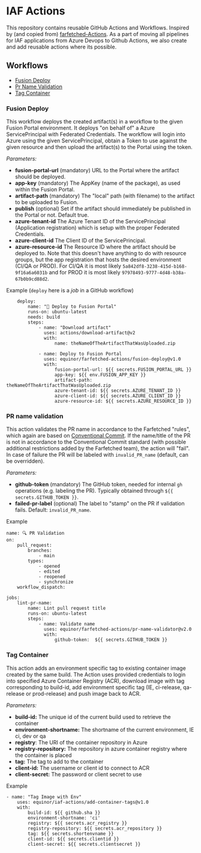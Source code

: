 # IAF Actions

This repository contains reusable GitHub Actions and Workflows. Inspired by (and copied from) [farfetched-Actions](https://github.com/equinor/farfetched-actions). As a part of moving all pipelines for IAF applications from Azure Devops to Github Actions, we also create and add reusable actions where its possible.

## Workflows

* [Fusion Deploy](#fusion-deploy)
* [Pr Name Validation](#pr-name-validation)
* [Tag Container](#tag-container)

### Fusion Deploy

This workflow deploys the created artifact(s) in a workflow to the given Fusion Portal environment. It deploys "on behalf of" a Azure ServicePrincipal with Federated Credentials.
The workflow will login into Azure using the given ServicePrincipal, obtain a Token to use against the given resource and then upload the artifact(s) to the Portal using the token.

_Parameters:_

* **fusion-portal-url** (mandatory)
URL to the Portal where the artifact should be deployed.
* **app-key** (mandatory)
The AppKey (name of the package), as used within the Fusion Portal.
* **artifact-path** (mandatory)
The "local" path (with filename) to the artifact to be uploaded to Fusion.
* **publish** (optional)
Set if the artifact should immediately be published in the Portal or not. Default true.
* **azure-tenant-id**
The Azure Tenant ID of the ServicePrincipal (Application registration) which is setup with the proper Federated Credentials.
* **azure-client-id**
The Client ID of the ServicePrincipal.
* **azure-resource-id**
The Resource ID where the artifact should be deployed to. Note that this doesn't have anything to do with resource groups, but the app registration that hosts the desired environment (CI/QA or PROD). For CI/QA it is most likely `5a842df8-3238-415d-b168-9f16a6a6031b` and for PROD it is most likely `97978493-9777-4d48-b38a-67b0b9cd88d2`.

Example (`deploy` here is a _job_ in a GitHub workflow)

```text
    deploy:
        name: "🚀 Deploy to Fusion Portal"
        runs-on: ubuntu-latest
        needs: build
        steps:
            - name: "Download artifact"
              uses: actions/download-artifact@v2
              with:
                  name: theNameOfTheArtifactThatWasUploaded.zip

            - name: Deploy to Fusion Portal
              uses: equinor/farfetched-actions/fusion-deploy@v1.0
              with:
                  fusion-portal-url: ${{ secrets.FUSION_PORTAL_URL }}
                  app-key: ${{ env.FUSION_APP_KEY }}
                  artifact-path: theNameOfTheArtifactThatWasUploaded.zip
                  azure-tenant-id: ${{ secrets.AZURE_TENANT_ID }}
                  azure-client-id: ${{ secrets.AZURE_CLIENT_ID }}
                  azure-resource-id: ${{ secrets.AZURE_RESOURCE_ID }}
```

### PR name validation

This action validates the PR name in accordance to the Farfetched "rules", which again are based on [Conventional Commit](https://www.conventionalcommits.org/en/v1.0.0/).
If the name/title of the PR is not in accordance to the Conventional Commit standard (with possible additional restrictions added by the
Farfetched team), the action will "fail".
In case of failure the PR will be labeled with `invalid_PR_name` (default, can be overridden).

_Parameters:_

* **github-token** (mandatory)
The GitHub token, needed for internal `gh` operations (e.g. labeling the PR). Typically obtained through `${{ secrets.GITHUB_TOKEN }}`.
* **failed-pr-label** (optional)
The label to "stamp" on the PR if validation fails. Default: `invalid_PR_name`.

Example

```text
name: 🔍️ PR Validation
on:
    pull_request:
        branches:
            - main
        types:
            - opened
            - edited
            - reopened
            - synchronize
    workflow_dispatch:

jobs:
    lint-pr-name:
        name: Lint pull request title
        runs-on: ubuntu-latest
        steps:
            - name: Validate name
              uses: equinor/farfetched-actions/pr-name-validator@v2.0
              with:
                  github-token:  ${{ secrets.GITHUB_TOKEN }}

```

### Tag Container 

This action adds an environment specific tag  to existing container image created by the same build. The Action uses provided credentials to login into specified Azure Container Registry (ACR), download image with tag corresponding to build-id, add environment specific tag (IE, ci-release, qa-release or prod-release) and push image back to ACR. 

_Parameters:_
* **build-id:** The unique id of the current build used to retrieve the container
* **environment-shortname:** The shortname of the current environment, IE ci, dev or qa
* **registry**: The URI of the container repository in Azure
* **registry-repository:** The repository in azure container registry where the container is placed
* **tag:** The tag to add to the container
* **client-id:** The username or client id to connect to ACR
* **client-secret:** The password or client secret to use

Example

```text
- name: "Tag Image with Env"
    uses: equinor/iaf-actions/add-container-tags@v1.0
    with:
        build-id: ${{ github.sha }}
        environment-shortname: 'ci'
        registry: ${{ secrets.acr_registry }}
        registry-repository: ${{ secrets.acr_repository }}
        tag: ${{ secrets.shortenvname }}
        client-id: ${{ secrets.clientid }}
        client-secret: ${{ secrets.clientsecret }}
```
